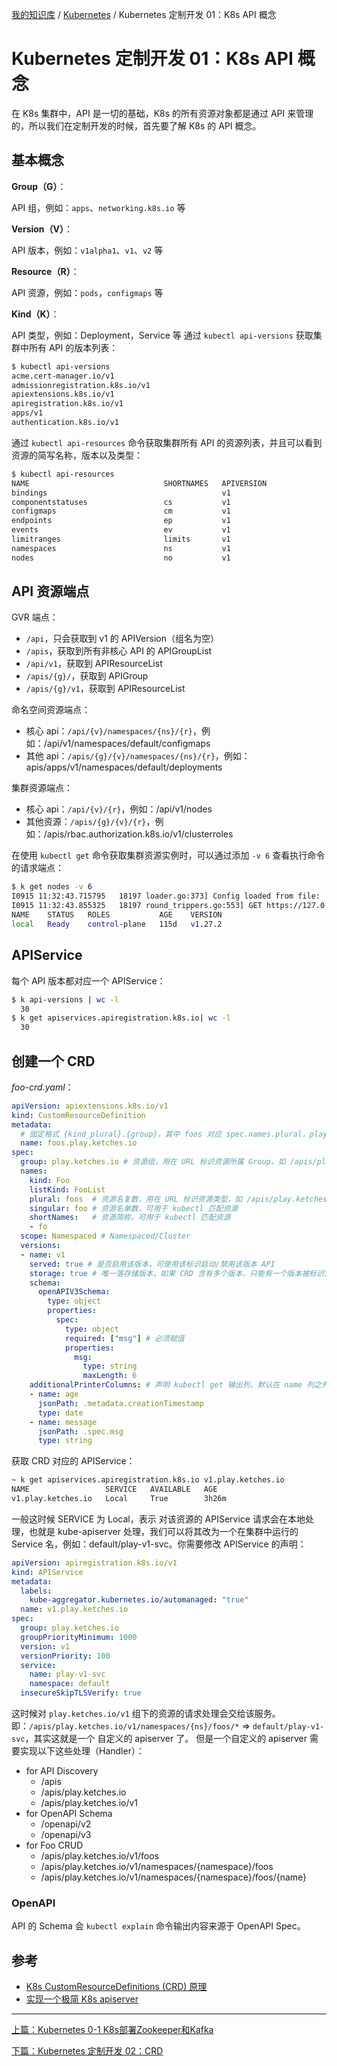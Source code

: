 [我的知识库](../README.md) / [Kubernetes](zz_gneratered_mdi.md) / Kubernetes 定制开发 01：K8s API 概念

# Kubernetes 定制开发 01：K8s API 概念

在 K8s 集群中，API 是一切的基础，K8s 的所有资源对象都是通过 API 来管理的，所以我们在定制开发的时候，首先要了解 K8s 的 API 概念。

## 基本概念

**Group（G）**：

API 组，例如：`apps`、`networking.k8s.io` 等

**Version（V）**：

API 版本，例如：`v1alpha1`、`v1`、`v2` 等

**Resource（R）**：

API 资源，例如：`pods`，`configmaps` 等

**Kind（K）**：

API 类型，例如：Deployment，Service 等
通过 `kubectl api-versions` 获取集群中所有 API 的版本列表：

```bash
$ kubectl api-versions
acme.cert-manager.io/v1
admissionregistration.k8s.io/v1
apiextensions.k8s.io/v1
apiregistration.k8s.io/v1
apps/v1
authentication.k8s.io/v1
```

通过 `kubectl api-resources` 命令获取集群所有 API 的资源列表，并且可以看到资源的简写名称，版本以及类型：

```bash
$ kubectl api-resources
NAME                              SHORTNAMES   APIVERSION                             NAMESPACED   KIND
bindings                                       v1                                     true         Binding
componentstatuses                 cs           v1                                     false        ComponentStatus
configmaps                        cm           v1                                     true         ConfigMap
endpoints                         ep           v1                                     true         Endpoints
events                            ev           v1                                     true         Event
limitranges                       limits       v1                                     true         LimitRange
namespaces                        ns           v1                                     false        Namespace
nodes                             no           v1                                     false        Node
```

## API 资源端点

GVR 端点：

- `/api`，只会获取到 v1 的 APIVersion（组名为空）
- `/apis`，获取到所有非核心 API 的 APIGroupList
- `/api/v1`，获取到 APIResourceList
- `/apis/{g}/`，获取到 APIGroup
- `/apis/{g}/v1`，获取到 APIResourceList

命名空间资源端点：

- 核心 api：`/api/{v}/namespaces/{ns}/{r}`，例如：/api/v1/namespaces/default/configmaps
- 其他 api：`/apis/{g}/{v}/namespaces/{ns}/{r}`，例如：apis/apps/v1/namespaces/default/deployments

集群资源端点：

- 核心 api：`/api/{v}/{r}`，例如：/api/v1/nodes
- 其他资源：`/apis/{g}/{v}/{r}`，例如：/apis/rbac.authorization.k8s.io/v1/clusterroles

在使用 `kubectl get` 命令获取集群资源实例时，可以通过添加 `-v 6` 查看执行命令的请求端点：

```bash
$ k get nodes -v 6
I0915 11:32:43.715795   18197 loader.go:373] Config loaded from file:  /Users/dp/.kube/config
I0915 11:32:43.855325   18197 round_trippers.go:553] GET https://127.0.01:6443/api/v1/nodes?limit=500 200 OK in 135 milliseconds
NAME    STATUS   ROLES           AGE    VERSION
local   Ready    control-plane   115d   v1.27.2
```

## APIService

每个 API 版本都对应一个 APIService：

```bash
$ k api-versions | wc -l
  30
$ k get apiservices.apiregistration.k8s.io| wc -l
  30
```

## 创建一个 CRD

*foo-crd.yaml*：

```yaml
apiVersion: apiextensions.k8s.io/v1
kind: CustomResourceDefinition
metadata:
  # 固定格式 {kind_plural}.{group}，其中 foos 对应 spec.names.plural，play.ketches.io 对应 spec.group
  name: foos.play.ketches.io
spec:
  group: play.ketches.io # 资源组，用在 URL 标识资源所属 Group，如 /apis/play.ketches.io/v1/foos 之 foos.play.ketches.io
  names:
    kind: Foo
    listKind: FooList
    plural: foos  # 资源名复数，用在 URL 标识资源类型，如 /apis/play.ketches.io/v1/foos 之 foos
    singular: foo # 资源名单数，可用于 kubectl 匹配资源
    shortNames:   # 资源简称，可用于 kubectl 匹配资源
    - fo
  scope: Namespaced # Namespaced/Cluster
  versions:
  - name: v1
    served: true # 是否启用该版本，可使用该标识启动/禁用该版本 API
    storage: true # 唯一落存储版本，如果 CRD 含有多个版本，只能有一个版本被标识为 true
    schema:
      openAPIV3Schema:
        type: object
        properties:
          spec:
            type: object
            required: ["msg"] # 必须赋值
            properties:
              msg:
                type: string
                maxLength: 6
    additionalPrinterColumns: # 声明 kubectl get 输出列，默认在 name 列之外额外输出 age 列，改为额外输出 age 列，message 列
    - name: age
      jsonPath: .metadata.creationTimestamp
      type: date
    - name: message
      jsonPath: .spec.msg
      type: string
```

获取 CRD 对应的 APIService：

```bash
~ k get apiservices.apiregistration.k8s.io v1.play.ketches.io
NAME                 SERVICE   AVAILABLE   AGE
v1.play.ketches.io   Local     True        3h26m
```

一般这时候 SERVICE 为 Local，表示 对该资源的 APIService 请求会在本地处理，也就是 kube-apiserver 处理，我们可以将其改为一个在集群中运行的 Service 名，例如：default/play-v1-svc。你需要修改 APIService 的声明：

```yaml
apiVersion: apiregistration.k8s.io/v1
kind: APIService
metadata:
  labels:
    kube-aggregator.kubernetes.io/automanaged: "true"
  name: v1.play.ketches.io
spec:
  group: play.ketches.io
  groupPriorityMinimum: 1000
  version: v1
  versionPriority: 100
  service:
    name: play-v1-svc
    namespace: default
  insecureSkipTLSVerify: true
```

这时候对 `play.ketches.io/v1` 组下的资源的请求处理会交给该服务。
即：`/apis/play.ketches.io/v1/namespaces/{ns}/foos/*` => `default/play-v1-svc`，其实这就是一个 自定义的 apiserver 了。
但是一个自定义的 apiserver 需要实现以下这些处理（Handler）：

- for API Discovery
  - /apis
  - /apis/play.ketches.io
  - /apis/play.ketches.io/v1
- for OpenAPI Schema
  - /openapi/v2
  - /openapi/v3
- for Foo CRUD
  - /apis/play.ketches.io/v1/foos
  - /apis/play.ketches.io/v1/namespaces/{namespace}/foos
  - /apis/play.ketches.io/v1/namespaces/{namespace}/foos/{name}

### OpenAPI

API 的 Schema 会
`kubectl explain` 命令输出内容来源于 OpenAPI Spec。

## 参考

- [K8s CustomResourceDefinitions (CRD) 原理](https://www.zeng.dev/post/2023-k8s-api-by-crd)
- [实现一个极简 K8s apiserver](https://www.zeng.dev/post/2023-k8s-apiserver-from-scratch/)

---
[上篇：Kubernetes 0-1 K8s部署Zookeeper和Kafka](k8s-deploy-zookeeper-kafka.md)

[下篇：Kubernetes 定制开发 02：CRD](k8s-dev-02-crd.md)
